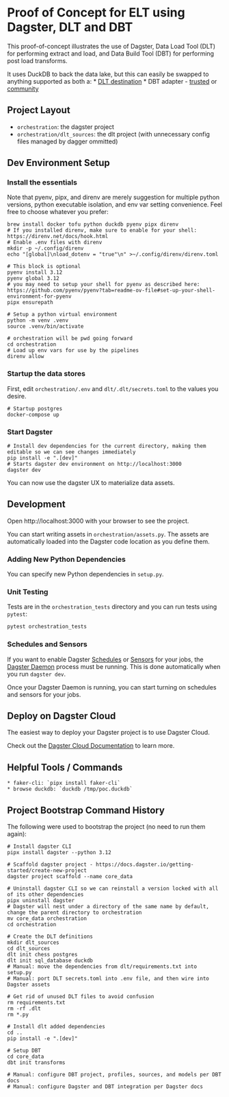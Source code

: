 # Proof of Concept for ELT using Dagster, DLT and DBT

This proof-of-concept illustrates the use of Dagster, Data Load Tool (DLT) for performing extract and load, and Data Build Tool (DBT) for performing post load transforms.

It uses DuckDB to back the data lake, but this can easily be swapped to anything supported as both a:
    * [DLT destination](https://dlthub.com/docs/dlt-ecosystem/destinations/)
    * DBT adapter - [trusted](https://docs.getdbt.com/docs/trusted-adapters) or [community](https://docs.getdbt.com/docs/community-adapters)

## Project Layout

* `orchestration`: the dagster project
* `orchestration/dlt_sources`: the dlt project (with unnecessary config files managed by dagger ommitted)

## Dev Environment Setup

### Install the essentials

Note that pyenv, pipx, and direnv are merely suggestion for multiple python versions, python executable isolation, and env var setting convenience.  Feel free to choose whatever you prefer:
```
brew install docker tofu python duckdb pyenv pipx direnv
# If you installed direnv, make sure to enable for your shell: https://direnv.net/docs/hook.html
# Enable .env files with direnv
mkdir -p ~/.config/direnv
echo "[global]\nload_dotenv = "true"\n" >~/.config/direnv/direnv.toml

# This block is optional
pyenv install 3.12
pyenv global 3.12
# you may need to setup your shell for pyenv as described here: https://github.com/pyenv/pyenv?tab=readme-ov-file#set-up-your-shell-environment-for-pyenv
pipx ensurepath

# Setup a python virtual environment
python -m venv .venv
source .venv/bin/activate

# orchestration will be pwd going forward
cd orchestration
# Load up env vars for use by the pipelines
direnv allow
```

### Startup the data stores

First, edit `orchestration/.env` and `dlt/.dlt/secrets.toml` to the values you desire.

```
# Startup postgres
docker-compose up
```

### Start Dagster

```
# Install dev dependencies for the current directory, making them editable so we can see changes immediately
pip install -e ".[dev]"
# Starts dagster dev environment on http://localhost:3000
dagster dev
```

You can now use the dagster UX to materialize data assets.

## Development

Open http://localhost:3000 with your browser to see the project.

You can start writing assets in `orchestration/assets.py`. The assets are automatically loaded into the Dagster code location as you define them.

### Adding New Python Dependencies

You can specify new Python dependencies in `setup.py`.

### Unit Testing

Tests are in the `orchestration_tests` directory and you can run tests using `pytest`:

```bash
pytest orchestration_tests
```

### Schedules and Sensors

If you want to enable Dagster [Schedules](https://docs.dagster.io/concepts/partitions-schedules-sensors/schedules) or [Sensors](https://docs.dagster.io/concepts/partitions-schedules-sensors/sensors) for your jobs, the [Dagster Daemon](https://docs.dagster.io/deployment/dagster-daemon) process must be running. This is done automatically when you run `dagster dev`.

Once your Dagster Daemon is running, you can start turning on schedules and sensors for your jobs.

## Deploy on Dagster Cloud

The easiest way to deploy your Dagster project is to use Dagster Cloud.

Check out the [Dagster Cloud Documentation](https://docs.dagster.cloud) to learn more.

## Helpful Tools / Commands
    * faker-cli: `pipx install faker-cli`
    * browse duckdb: `duckdb /tmp/poc.duckdb`

## Project Bootstrap Command History

The following were used to bootstrap the project (no need to run them again):
```
# Install dagster CLI
pipx install dagster --python 3.12

# Scaffold dagster project - https://docs.dagster.io/getting-started/create-new-project
dagster project scaffold --name core_data

# Uninstall dagster CLI so we can reinstall a version locked with all of its other dependencies
pipx uninstall dagster
# Dagster will nest under a directory of the same name by default, change the parent directory to orchestration
mv core_data orchestration
cd orchestration

# Create the DLT definitions
mkdir dlt_sources
cd dlt_sources
dlt init chess postgres
dlt init sql_database duckdb
# Manual: move the dependencies from dlt/requirements.txt into setup.py
# Manual: port DLT secrets.toml into .env file, and then wire into Dagster assets

# Get rid of unused DLT files to avoid confusion
rm requirements.txt
rm -rf .dlt
rm *.py

# Install dlt added dependencies
cd ..
pip install -e ".[dev]"

# Setup DBT
cd core_data
dbt init transforms

# Manual: configure DBT project, profiles, sources, and models per DBT docs
# Manual: configure Dagster and DBT integration per Dagster docs
```
